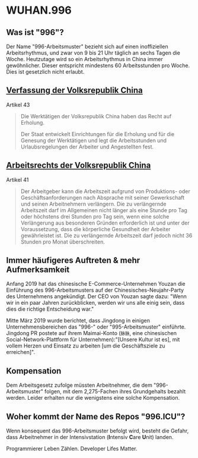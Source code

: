 WUHAN.996
===

## Was ist "996"?
Der Name "996-Arbeitsmuster" bezieht sich auf einen inoffiziellen Arbeitsrhythmus, und zwar von 9 bis 21 Uhr täglich an sechs Tagen die Woche. Heutzutage wird so ein Arbeitsrhythmus in China immer gewöhnlicher. Dieser entspricht mindestens 60 Arbeitsstunden pro Woche. Dies ist gesetzlich nicht erlaubt.

## [Verfassung der Volksrepublik China](http://www.verfassungen.net/rc/verf82-i.htm)

Artikel 43

> Die Werktätigen der Volksrepublik China haben das Recht auf Erholung.
>
> Der Staat entwickelt Einrichtungen für die Erholung und für die Genesung der Werktätigen und legt die Arbeitsstunden und Urlaubsregelungen der Arbeiter und Angestellten fest.

## [Arbeitsrechts der Volksrepublik China](http://www.china.org.cn/living_in_china/abc/2009-07/15/content_18140508.htm)

Artikel 41

> Der Arbeitgeber kann die Arbeitszeit aufgrund von Produktions- oder Geschäftsanforderungen nach Absprache mit seiner Gewerkschaft und seinen Arbeitnehmern verlängern. Die zu verlängernde Arbeitszeit darf im Allgemeinen nicht länger als eine Stunde pro Tag oder höchstens drei Stunden pro Tag sein, wenn eine solche Verlängerung aus besonderen Gründen erforderlich ist und unter der Voraussetzung, dass die körperliche Gesundheit der Arbeiter gewährleistet ist. Die zu verlängernde Arbeitszeit darf jedoch nicht 36 Stunden pro Monat überschreiten.

## Immer häufigeres Auftreten & mehr Aufmerksamkeit

Anfang 2019 hat das chinesische E-Commerce-Unternehmen Youzan die Einführung des 996-Arbeitsmusters auf der Chinesisches-Neujahr-Party des Unternehmens angekündigt. Der CEO von Youzan sagte dazu: "Wenn wir in ein paar Jahren zurückblicken, werden wir uns alle einig sein, dass dies die richtige Entscheidung war."

Mitte März 2019 wurde berichtet, dass Jingdong in einigen Unternehmensbereichen das "996-" oder "995-Arbeitsmuster" einführte. Jingdong PR postete auf ihrem Maimai-Konto (`脉脉`, eine chinesischen Social-Network-Plattform für Unternehmen):"[Unsere Kultur ist es], mit vollem Herzen und Einsatz zu arbeiten [um die Geschäftsziele zu erreichen]".

## Kompensation

Dem Arbeitsgesetz zufolge müssten Arbeitnehmer, die dem "996-Arbeitsmuster" folgen, mit dem 2,275-Fachen ihres Grundgehalts bezahlt werden. Leider erhalten nur die wenigstens eine solche Kompensation.

## Woher kommt der Name des Repos "996.ICU"?

Wenn konsequent das 996-Arbeitsmuster befolgt wird, besteht die Gefahr, dass Arbeitnehmer in der Intensivstation (**I**ntensiv **C**are **U**nit) landen.

Programmierer Leben Zählen.
Developer Lifes Matter.
